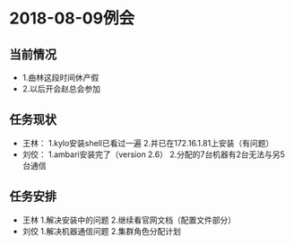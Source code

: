 # 2018-08-09例会
## 当前情况

* 1.曲林这段时间休产假
* 2.以后开会赵总会参加
## 任务现状
* 王林：
1.kylo安装shell已看过一遍
2.并已在172.16.1.81上安装（有问题）
* 刘佼：
1.ambari安装完了（version 2.6）
2.分配的7台机器有2台无法与另5台通信
## 任务安排
* 王林
1.解决安装中的问题
2.继续看官网文档（配置文件部分）
* 刘佼
1.解决机器通信问题
2.集群角色分配计划
